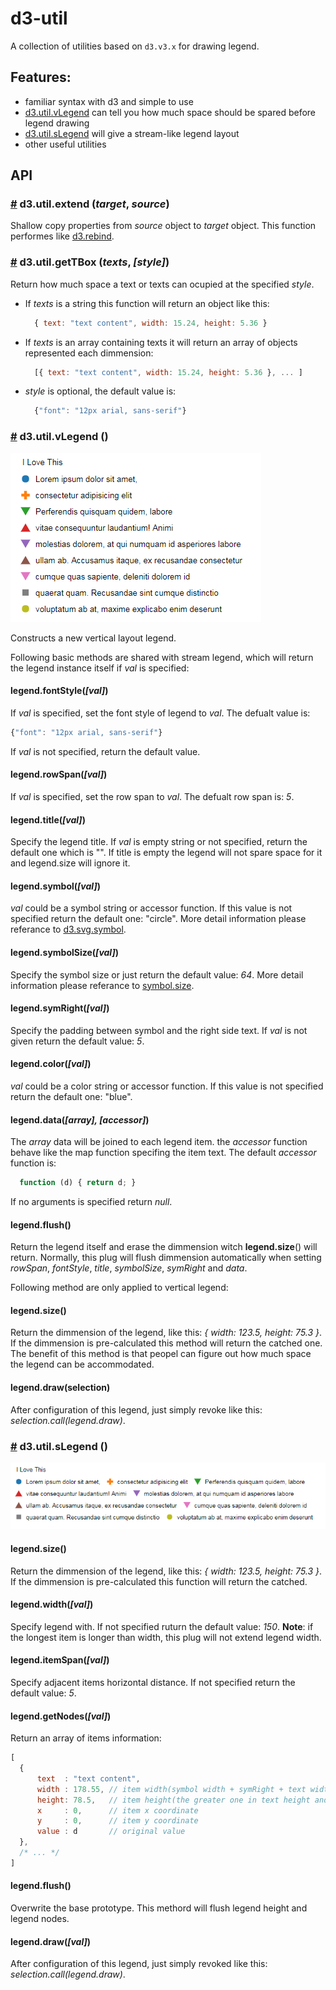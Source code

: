# d3-util
A collection of utilities based on `d3.v3.x` for drawing legend.


## Features:
- familiar syntax with d3 and simple to use
- [d3.util.vLegend](#util_vlegend) can tell you how much space should be spared before legend drawing
- [d3.util.sLegend](#util_slegend) will give a stream-like legend layout
- other useful utilities

## API

### <a name="util_extend" href="#util_extend">#</a> d3.util.<b>extend</b> (*target*, *source*)
Shallow copy properties from *source* object to *target* object. This function performes like [d3.rebind](https://github.com/d3/d3-3.x-api-reference/blob/master/Internals.md#rebind).

### <a name="util_gettbox" href="#util_gettbox">#</a> d3.util.<b>getTBox</b> (*texts*, *[style]*)
Return how much space a text or texts can ocupied at the specified *style*. 
- If *texts* is a string this function will return an object like this:
  ```javascript
    { text: "text content", width: 15.24, height: 5.36 }
  ```
- If *texts* is an array containing texts it will return an array of objects represented each dimmension:
  ```javascript
    [{ text: "text content", width: 15.24, height: 5.36 }, ... ]
  ```
- *style* is optional, the default value is: 
  ```javascript
    {"font": "12px arial, sans-serif"}
  ```
  
### <a name="util_vlegend" href="#util_vlegend">#</a> d3.util.<b>vLegend</b> ()
![vertical legend](https://raw.githubusercontent.com/1cr18ni9/d3-util/master/vertical-legend.png)

Constructs a new vertical layout legend.

Following basic methods are shared with stream legend, which will return the legend instance itself if *val* is specified:
#### legend.fontStyle(*[val]*)
If *val* is specified, set the font style of legend to *val*. The defualt value is:
```javascript
{"font": "12px arial, sans-serif"}
```
If *val* is not specified, return the default value.


#### legend.rowSpan(*[val]*)
If *val* is specified, set the row span to *val*. The defualt row span is: *5*.


#### legend.title(*[val]*)
Specify the legend title. If *val* is empty string or not specified, return the default one which is "". If title is empty the legend will not spare space for it and legend.size will ignore it.


#### legend.symbol(*[val]*)
*val* could be a symbol string or accessor function. If this value is not specified return the default one: "circle". More detail information please referance to [d3.svg.symbol](https://github.com/d3/d3-3.x-api-reference/blob/master/SVG-Shapes.md#symbol).


#### legend.symbolSize(*[val]*)
Specify the symbol size or just return the default value: *64*. More detail information please referance to [symbol.size](https://github.com/d3/d3-3.x-api-reference/blob/master/SVG-Shapes.md#symbol_size).


#### legend.symRight(*[val]*)
Specify the padding between symbol and the right side text. If *val* is not given return the default value: *5*.


#### legend.color(*[val]*)
*val* could be a color string or accessor function. If this value is not specified return the default one: "blue".


#### legend.data(*[array], [accessor]*)
The *array* data will be joined to each legend item. the *accessor* function behave like the map function specifing the item text.
The default *accessor* function is:
```javascript
  function (d) { return d; }
```
If no arguments is specified return *null*.


#### legend.flush()
Return the legend itself and erase the dimmension witch **legend.size**() will return. Normally, this plug will flush dimmension automatically when setting *rowSpan*, *fontStyle*, *title*, *symbolSize*, *symRight* and *data*.



Following method are only applied to vertical legend:
#### legend.size()
Return the dimmension of the legend, like this: *{ width: 123.5, height: 75.3 }*. If the dimmension is pre-calculated this method will return the catched one.
The benefit of this method is that peopel can figure out how much space the legend can be accommodated.

#### legend.draw(selection)
After configuration of this legend, just simply revoke like this: *selection.call(legend.draw)*.



### <a name="util_slegend" href="#util_slegend">#</a> d3.util.<b>sLegend</b> ()
![stream legend](https://raw.githubusercontent.com/1cr18ni9/d3-util/master/stream-legend.png)

#### legend.size()
Return the dimmension of the legend, like this: *{ width: 123.5, height: 75.3 }*. If the dimmension is pre-calculated this function will return the catched.


#### legend.width(*[val]*)
Specify legend with. If not specified ruturn the default value: *150*. **Note**: if the longest item is longer than width, this plug will not extend legend width.


#### legend.itemSpan(*[val]*)
Specify adjacent items horizontal distance. If not specified return the default value: *5*.


#### legend.getNodes(*[val]*)
Return an array of items information: 
```javascript
[
  {
      text  : "text content",
      width : 178.55, // item width(symbol width + symRight + text width)
      height: 78.5,   // item height(the greater one in text height and symbol height)
      x     : 0,      // item x coordinate
      y     : 0,      // item y coordinate
      value : d       // original value
  },
  /* ... */
]
```

#### legend.flush()
Overwrite the base prototype. This methord will flush legend height and legend nodes.


#### legend.draw(*[val]*)
After configuration of this legend, just simply revoked like this: *selection.call(legend.draw)*.



